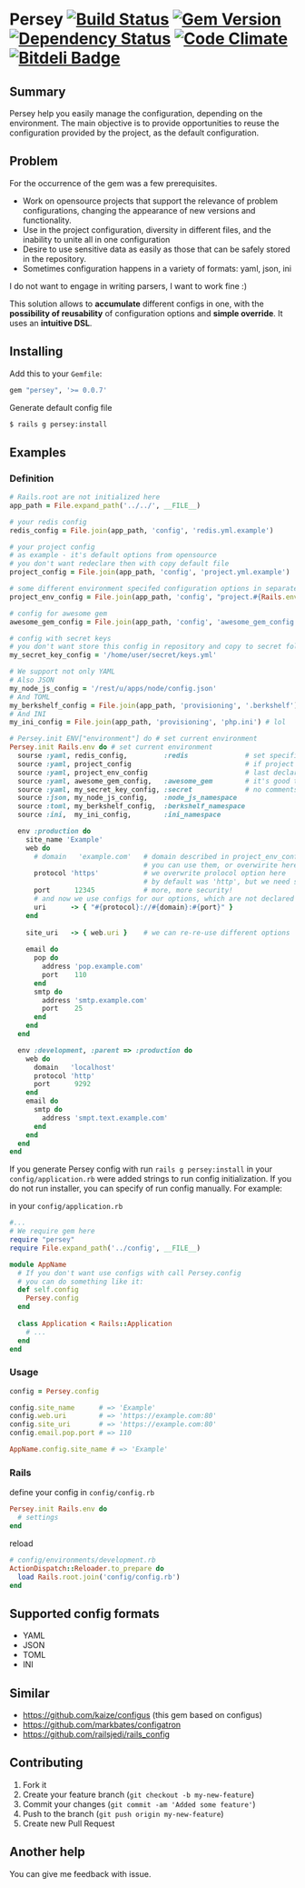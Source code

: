 # Persey [![Build Status](https://travis-ci.org/zzet/persey.png?branch=master)](https://travis-ci.org/zzet/persey) [![Gem Version](https://badge.fury.io/rb/persey.png)](http://badge.fury.io/rb/persey) [![Dependency Status](https://gemnasium.com/zzet/persey.png)](https://gemnasium.com/zzet/persey) [![Code Climate](https://codeclimate.com/github/zzet/persey.png)](https://codeclimate.com/github/zzet/persey) [![Bitdeli Badge](https://d2weczhvl823v0.cloudfront.net/zzet/persey/trend.png)](https://bitdeli.com/free "Bitdeli Badge")


## Summary

Persey help you easily manage the configuration, depending on the environment. 
The main objective is to provide opportunities to reuse the
configuration provided by the project, as the default configuration.

## Problem

For the occurrence of the gem was a few prerequisites.

 * Work on opensource projects that support the relevance of problem configurations, changing the appearance of new versions and functionality. 
 * Use in the project configuration, diversity in different files, and the inability to unite all in one configuration 
 * Desire to use sensitive data as easily as those that can be safely stored in the repository.
 * Sometimes configuration happens in a variety of formats: yaml, json, ini 

I do not want to engage in writing parsers, I want to work fine :) 

This solution allows to **accumulate** different configs in one, with the **possibility of reusability** of configuration options and **simple override**. It uses an **intuitive DSL**.

## Installing

Add this to your `Gemfile`:

``` ruby
gem "persey", '>= 0.0.7'
```

Generate default config file

``` bash
$ rails g persey:install
```

## Examples

### Definition

``` ruby
# Rails.root are not initialized here
app_path = File.expand_path('../../', __FILE__)

# your redis config
redis_config = File.join(app_path, 'config', 'redis.yml.example')

# your project config
# as example - it's default options from opensource
# you don't want redeclare then with copy default file
project_config = File.join(app_path, 'config', 'project.yml.example')

# some different environment specifed configuration options in separate config
project_env_config = File.join(app_path, 'config', "project.#{Rails.env}.yml")

# config for awesome gem
awesome_gem_config = File.join(app_path, 'config', 'awesome_gem_config.yml')

# config with secret keys
# you don't want store this config in repository and copy to secret folder on host machine
my_secret_key_config = '/home/user/secret/keys.yml'

# We support not only YAML
# Also JSON
my_node_js_config = '/rest/u/apps/node/config.json'
# And TOML
my_berkshelf_config = File.join(app_path, 'provisioning', '.berkshelf')
# And INI
my_ini_config = File.join(app_path, 'provisioning', 'php.ini') # lol

# Persey.init ENV["environment"] do # set current environment
Persey.init Rails.env do # set current environment
  sourse :yaml, redis_config,         :redis              # set specific namespace for settings (mount config in :redis key)
  source :yaml, project_config                            # if project config and project_env_config have some options keys
  source :yaml, project_env_config                        # last declared keys overwite before declared
  source :yaml, awesome_gem_config,   :awesome_gem        # it's good to mount unknown configs to special :namespace
  source :yaml, my_secret_key_config, :secret             # no comments. It's secret!
  source :json, my_node_js_config,    :node_js_namespace
  source :toml, my_berkshelf_config,  :berkshelf_namespace
  source :ini,  my_ini_config,        :ini_namespace

  env :production do
    site_name 'Example'
    web do
      # domain   'example.com'   # domain described in project_env_config
                                 # you can use them, or overwirite here
      protocol 'https'           # we overwrite prolocol option here
                                 # by default was 'http', but we need some little security
      port      12345            # more, more security!
      # and now we use configs for our options, which are not declared in any config
      uri      -> { "#{protocol}://#{domain}:#{port}" }
    end
    
    site_uri   -> { web.uri }    # we can re-re-use different options
    
    email do
      pop do
        address 'pop.example.com'
        port    110
      end
      smtp do
        address 'smtp.example.com'
        port    25
      end
    end
  end

  env :development, :parent => :production do
    web do
      domain   'localhost'
      protocol 'http'
      port      9292
    end
    email do
      smtp do
        address 'smpt.text.example.com'
      end
    end
  end
end
```
If you generate Persey config with run `rails g persey:install` in your `config/application.rb` were added strings to run config initialization. If you do not run installer, you can specify of run config manually. For example:

in your `config/application.rb`

``` ruby
#...
# We require gem here
require "persey"
require File.expand_path('../config', __FILE__)

module AppName
  # If you don't want use configs with call Persey.config
  # you can do something like it:
  def self.config
    Persey.config
  end
  
  class Application < Rails::Application
    # ...
  end
end

```

### Usage

``` ruby
config = Persey.config

config.site_name      # => 'Example'
config.web.uri        # => 'https://example.com:80'
config.site_uri       # => 'https://example.com:80'
config.email.pop.port # => 110

AppName.config.site_name # => 'Example'
```

### Rails

define your config in `config/config.rb`

``` ruby
Persey.init Rails.env do
  # settings
end
```

reload

``` ruby
# config/environments/development.rb
ActionDispatch::Reloader.to_prepare do
  load Rails.root.join('config/config.rb')
end
```

## Supported config formats

* YAML
* JSON
* TOML
* INI

## Similar

* https://github.com/kaize/configus (this gem based on configus)
* https://github.com/markbates/configatron
* https://github.com/railsjedi/rails_config

## Contributing

1. Fork it
2. Create your feature branch (`git checkout -b my-new-feature`)
3. Commit your changes (`git commit -am 'Added some feature'`)
6. Push to the branch (`git push origin my-new-feature`)
7. Create new Pull Request

## Another help

You can give me feedback with issue.
